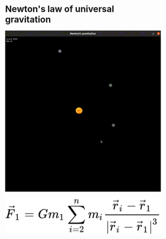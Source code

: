 # Newton's law of universal gravitation

![](data/output.gif)

<p align="center" width="100%">
   <img src="data/formula.svg" width="1000">
</p>